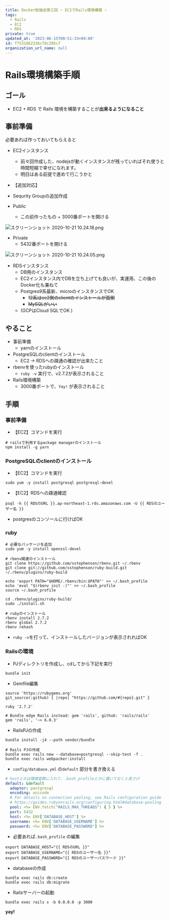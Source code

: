 ```yaml
---
title: Docker勉強会第三回 ~ EC2でRails環境構築 ~
tags:
  - Rails
  - EC2
  - RDS
private: true
updated_at: '2023-06-15T00:51:33+09:00'
id: f7531862336cf8c205cf
organization_url_name: null
---
```

# Rails環境構築手順

## ゴール

- EC2 + RDS で Rails 環境を構築することが**出来るようになること**

## 事前準備

必要あれば作っておいてもらえると

- EC2インスタンス
  - 前々回作成した、nodejsが動くインスタンスが残っていればそれ使うと時間短縮で幸せになれます。
  - 明日はある前提で進めて行こうかと

- 【追加対応】
- Sequrity Groupの追加作成
- Public
  - この前作ったもの + 3000番ポートを開ける

![スクリーンショット 2020-10-21 10.24.18.png](https://qiita-image-store.s3.ap-northeast-1.amazonaws.com/0/166596/37613dad-151e-24d8-6178-2c3b7ea5380b.png)

- Private
  - 5432番ポートを開ける

![スクリーンショット 2020-10-21 10.24.05.png](https://qiita-image-store.s3.ap-northeast-1.amazonaws.com/0/166596/d9d9372f-1060-a14a-ef69-43e7a72b98a8.png)

- RDSインスタンス
  - DB用のインスタンス
  - EC2インスタンス内でDBを立ち上げても良いが、実運用、この後のDocker化も兼ねて
  - Postgres9系最新、microのインスタンスでOK
    - ~~12系はec2側のclientのインストールが面倒~~
    - ~~MySQLがいい~~
  - (GCPはCloud SQLでOK )

## やること

- 事前準備
  - yarnのインストール
- PostgreSQLのclientのインストール
  - EC2 -> RDSへの疎通の確認が出来たこと
- rbenvを使ったrubyのインストール
  - `ruby -v` 実行で、v2.7.2が表示されること
- Rails環境構築
  - 3000番ポートで、`Yay!` が表示されること

## 手順

### 事前準備

- 【EC2】コマンドを実行

```shell
# railsで利用するpackage managerのインストール
npm install -g yarn
```

### PostgreSQLのclientのインストール

- 【EC2】コマンドを実行

```shell
sudo yum -y install postgresql postgresql-devel
```

- 【EC2】RDSへの疎通確認

```shell
psql -h {{ RDSのURL }}.ap-northeast-1.rds.amazonaws.com -U {{ RDSのユーザー名 }}
```

- postgresのコンソールに行けばOK

### ruby

```shell
# 必要なパッケージを追加
sudo yum -y install openssl-devel

# rbenv関連のインストール
git clone https://github.com/sstephenson/rbenv.git ~/.rbenv
git clone git://github.com/sstephenson/ruby-build.git ~/.rbenv/plugins/ruby-build

echo 'export PATH="$HOME/.rbenv/bin:$PATH"' >> ~/.bash_profile
echo 'eval "$(rbenv init -)"' >> ~/.bash_profile
source ~/.bash_profile

cd .rbenv/plugins/ruby-build/
sudo ./install.sh

# rubyのインストール
rbenv install 2.7.2
rbenv global 2.7.2
rbenv rehash
```

- `ruby -v`を打って、インストールしたバージョンが表示されればOK

### Railsの環境

- PJディレクトリを作成し、cdしてから下記を実行

`bundle init`

- Gemfile編集

```Gemfile:Gemfile
source 'https://rubygems.org'
git_source(:github) { |repo| "https://github.com/#{repo}.git" }

ruby '2.7.2'

# Bundle edge Rails instead: gem 'rails', github: 'rails/rails'
gem 'rails', '~> 6.0.3'
```

- RailsPJの作成

```
bundle install -j4 --path vendor/bundle

# Rails PJの作成
bundle exec rails new --database=postgresql --skip-test -f .
bundle exec rails webpacker:install
```

- `config/database.yml` の`default` 部分を書き換える

```yml:config/database.yml
# hostとかは環境変数に入れて、.bash_profileとかに書いておくと良さげ
default: &default
  adapter: postgresql
  encoding: unicode
  # For details on connection pooling, see Rails configuration guide
  # https://guides.rubyonrails.org/configuring.html#database-pooling
  pool: <%= ENV.fetch("RAILS_MAX_THREADS") { 5 } %>
  port: 5432
  host: <%= ENV['DATABASE_HOST'] %>
  username: <%= ENV['DATABASE_USERNAME'] %>
  password: <%= ENV['DATABASE_PASSWORD'] %>
```

- 必要あれば`.bash_profile` の編集

```shell:~/.bash_profile
export DATABASE_HOST="{{ RDSのURL }}"
export DATABASE_USERNAME="{{ RDSのユーザー名 }}"
export DATABASE_PASSWORD="{{ RDSのユーザーパスワード }}"
```

- databaseの作成

```shell
bundle exec rails db:create
bundle exec rails db:migrate
```

- Railsサーバーの起動

```shell
bundle exec rails s -b 0.0.0.0 -p 3000
```

**yay!**
